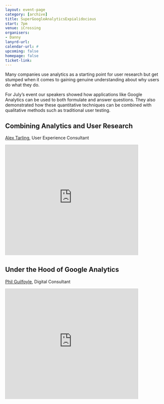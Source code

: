 ```yaml
---
layout: event-page
category: [archive]
title: SuperGoogleAnalyticsExpialidocious
start: 7pm
venue: iCrossing
organisers: 
- Danny
lanyrd-url: 
calendar-url: #
upcoming: false
homepage: false
ticket-link: 
---
```


Many companies use analytics as a starting point for user research but get stumped when it comes to gaining genuine understanding about why users do what they do.

For July’s event our speakers showed how applications like Google Analytics can be used to both formulate and answer questions. They also demonstrated how these quantitative techniques can be combined with qualitative methods such as traditional user testing.

## Combining Analytics and User Research
[Alex Tarling](https://twitter.com/alextarling), User Experience Consultant

<div class="embed-container vga"><iframe src="http://www.slideshare.net/slideshow/embed_code/4751887" width="427" height="356" frameborder="0" marginwidth="0" marginheight="0" scrolling="no" style="border:1px solid #CCC; border-width:1px 1px 0; margin-bottom:5px; max-width: 100%;" allowfullscreen> </iframe></div>

## Under the Hood of Google Analytics 
[Phil Guilfoyle](https://twitter.com/philguilfoyle), Digital Consultant

<div class="embed-container vga"><iframe src="http://www.slideshare.net/slideshow/embed_code/4754879" width="427" height="356" frameborder="0" marginwidth="0" marginheight="0" scrolling="no" style="border:1px solid #CCC; border-width:1px 1px 0; margin-bottom:5px; max-width: 100%;" allowfullscreen> </iframe></div>
